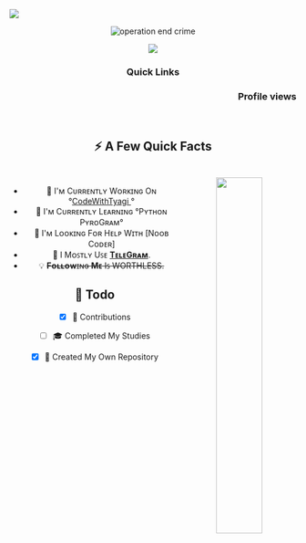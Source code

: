 <a href="https://www.youtube.com/watch?v=dQw4w9WgXcQ"><img src="https://user-images.githubusercontent.com/73097560/115834477-dbab4500-a447-11eb-908a-139a6edaec5c.gif"></a>
 

<div margin-left: 400px align="center" width="600">


 ![operation end crime](https://graph.org/file/81dd07cfaba825f499a4f.jpg)

<a href="https://www.youtube.com/watch?v=dQw4w9WgXcQ"><img src="https://user-images.githubusercontent.com/73097560/115834477-dbab4500-a447-11eb-908a-139a6edaec5c.gif"></a>
 

<h3>Quick Links</h3>
<a href="https://github.com/ArnGautam"><img src="https://img.shields.io/github/followers/ArnGautam.svg?style=social&label=Follow&maxAge=2592000" alt="" align="left"></a>
<h3 align="right">Profile views</h3>
<img src="https://count.getloli.com/get/@ArnGautam?theme=rule34" alt="" srcset="" align="right">

<div align="left">
    <a href="https://t.me/ARN_GAUTAM"><img src="https://img.shields.io/badge/Telegram-30302f?style=flat-square&logo=telegram" alt="" srcset=""></a>
    <a href="mailto:me@arngautam@gmail.com"><img src="https://img.shields.io/badge/Mail%20Me-30302f?style=fflat-square&logo=gmail" alt="" srcset=""></a>
    <a href="https://twitter.com/ArnGautam"><img src="https://img.shields.io/badge/Twitter-30302f?style=flat-square&logo=twitter" alt="" srcset=""></a>
</div>

<h2>⚡️ A Few Quick Facts</h2>
<br>
<a href="https://github.com/ArnGautam"><img align="right" height="auto" width="40%" src="https://www.teahub.io/photos/full/288-2885603_synthwave-wallpaper-gif.gif" style="right:0px" /></a>

<ul>
    <li>🔭 I'ᴍ Cᴜʀʀᴇɴᴛʟʏ Wᴏʀᴋɪɴɢ Oɴ °<a href="https://t.me/CodeByTyagi">CodeWithTyagi </a>°
    <li>🌱 I'ᴍ Cᴜʀʀᴇɴᴛʟʏ Lᴇᴀʀɴɪɴɢ °Pʏᴛʜᴏɴ PʏʀᴏGʀᴀᴍ°
    <li>🤔 I'ᴍ Lᴏᴏᴋɪɴɢ Fᴏʀ Hᴇʟᴘ Wɪᴛʜ [Nᴏᴏʙ Cᴏᴅᴇʀ]
    <li>💬 I Mᴏꜱᴛʟʏ Uꜱᴇ <strong><a href="http://telegram.dog/ARN_GAUTAM" target="_blank" rel="noopener noreferrer">TᴇʟᴇGʀᴀᴍ</a></strong>.</li>
    <li>💡 <s><b>Fᴏʟʟᴏᴡ</b>ɪɴɢ <b>Mᴇ</b> Iꜱ WORTHLESS.</s></li>
</ul>

<h2>📌 Todo</h2>

- [x] 💬 Contributions
- [ ] 🎓 Completed My Studies
- [x] 🎯 Created My Own Repository


